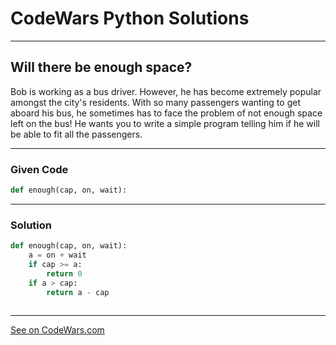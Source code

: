 # CodeWars Python Solutions

---

## Will there be enough space?


Bob is working as a bus driver. However, he has become extremely popular amongst the city's residents. With so many passengers wanting to get aboard his bus, he sometimes has to face the problem of not enough space left on the bus! He wants you to write a simple program telling him if he will be able to fit all the passengers. 

---

### Given Code

```python
def enough(cap, on, wait):
```
---

### Solution

```python
def enough(cap, on, wait):
    a = on + wait
    if cap >= a:
        return 0
    if a > cap:
        return a - cap
    
```

-------

[See on CodeWars.com](https://www.codewars.com/kata/5875b200d520904a04000003/train/python)

